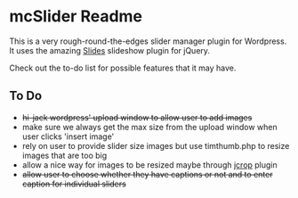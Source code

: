 mcSlider Readme
===============

This is a very rough-round-the-edges slider manager plugin for Wordpress.
It uses the amazing [Slides](http://slidesjs.com/) slideshow plugin for jQuery. 

Check out the to-do list for possible features that it may have.

To Do
-----

* <del>hi-jack wordpress' upload window to allow user to add images</del>
* make sure we always get the max size from the upload window when user clicks 'insert image'
* rely on user to provide slider size images but use timthumb.php to resize images that are too big
* allow a nice way for images to be resized maybe through [jcrop](http://deepliquid.com/content/Jcrop.html) plugin
* <del>allow user to choose whether they have captions or not and to enter caption for individual sliders</del>

